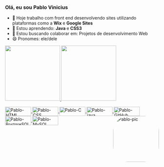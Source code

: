 ### Olá, eu sou Pablo Vinicius

- 🔭 Hoje trabalho com front end desenvolvendo sites utilizando plataformas como a <b> Wix </b>e <b> Google Sites</b>
- 🌱 Estou aprendendo: <b> Java </b> e <b> CSS3 </b>
- 👯 Estou buscando colaborar em:  Projetos de desenvolvimento Web
- 😄 Pronomes: ele/dele

<div align="left">
  <a href="https://github.com/Pablo-Vinicius7-7">
  <img height="180em" src="https://github-readme-stats.vercel.app/api?username=Pablo-Vinicius7-7&show_icons=true&theme=tokyonight&include_all_commits=true&count_private=true"/>
  <img height="180em" src="https://github-readme-stats.vercel.app/api/top-langs/?username=Pablo-Vinicius7-7&layout=compact&langs_count=7&theme=tokyonight"/>
</div>

  <div style="display: inline_block"><br>
  <img align="center" alt="Pablo-HTML" height="30" width="85" src="https://img.shields.io/badge/HTML5-E34F26?style=for-the-badge&logo=html5&logoColor=white">
  <img align="center" alt="Pablo-CSS" height="30" width="85" src="https://img.shields.io/badge/CSS3-1572B6?style=for-the-badge&logo=css3&logoColor=white">
  <img align="center" alt="Pablo-C" height="30" width="85" src="https://img.shields.io/badge/C-00599C?style=for-the-badge&logo=c&logoColor=white">
  <img align="center" alt="Pablo-java" height="30" width="85" src="https://img.shields.io/badge/Java-ED8B00?style=for-the-badge&logo=java&logoColor=white">
  <img align="center" alt="Pablo-GitHub" height="30" width="85" src="https://img.shields.io/badge/GitHub-100000?style=for-the-badge&logo=github&logoColor=white">
  <img align="center" alt="Pablo-PostgreSQL" height="30" width="85" src="https://img.shields.io/badge/PostgreSQL-316192?style=for-the-badge&logo=postgresql&logoColor=white">
  <img align="center" alt="Pablo-MySQL" height="30" width="85" src="https://img.shields.io/badge/MySQL-00000F?style=for-the-badge&logo=mysql&logoColor=white">
  <img align="right" alt="Pablo-pic" height="150" style="border-radius:50px;" src="https://i.picasion.com/pic91/14999c271363b674b2e8c6d76590fb89.gif">
</div>

